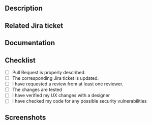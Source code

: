 ## Description

<!--- Describe your changes -->

## Related Jira ticket

<!--- Is there a Jira ticket for this change, if not - should there be? -->
<!--- If working on a new feature or change, please discuss it in an ticket first -->
<!--- If fixing a bug, there should be an ticket describing it with steps to reproduce -->
<!--- Please link to the ticket here: -->

## Documentation

<!--- Is the change documented or should it be?, link the relevant wiki/confluence page here. -->

## Checklist

<!--- Go over all the following points, and put an `x` in all the boxes that apply. -->

- [ ] Pull Request is properly described.
- [ ] The corresponding Jira ticket is updated.
- [ ] I have requested a review from at least one reviewer.
- [ ] The changes are tested
- [ ] I have verified my UX changes with a designer
- [ ] I have checked my code for any possible security vulnerabilities

## Screenshots

<!--- If there is a visual element to the PR please share screenshots -->
<!--- Remember the saying "one picture says the same as a 1000 words". -->
